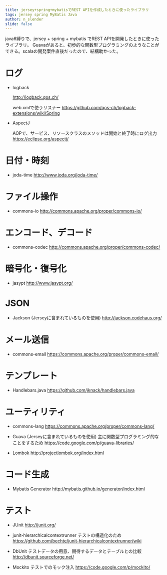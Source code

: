 ```yaml
---
title: jersey+spring+mybatisでREST APIを作成したときに使ったライブラリ
tags: jersey spring MyBatis Java
author: n_slender
slide: false
---
```

java6縛りで、jersey + spring + mybatis でREST APIを開発したときに使ったライブラリ。
Guavaがあると、初歩的な関数型プログラミングのようなことができる。scalaの開発案件直後だったので、結構助かった。

# ログ

* logback 
 
  http://logback.qos.ch/

  web.xmlで使うリスナー
  https://github.com/qos-ch/logback-extensions/wiki/Spring

* AspectJ

  AOPで、サービス、リソースクラスのメソッドは開始と終了時にログ出力
  https://eclipse.org/aspectj/

# 日付・時刻

* joda-time
  http://www.joda.org/joda-time/

# ファイル操作

* commons-io
  http://commons.apache.org/proper/commons-io/

# エンコード、デコード

* commons-codec
  http://commons.apache.org/proper/commons-codec/

# 暗号化・復号化

* jasypt
  http://www.jasypt.org/

# JSON

* Jackson (Jerseyに含まれているものを使用)
  http://jackson.codehaus.org/

# メール送信

 * commons-email
   https://commons.apache.org/proper/commons-email/

# テンプレート

 * Handlebars.java
   https://github.com/jknack/handlebars.java

# ユーティリティ
 
 * commons-lang
   https://commons.apache.org/proper/commons-lang/

 * Guava (Jerseyに含まれているものを使用)
   主に関数型プログラミング的なことをするため
   https://code.google.com/p/guava-libraries/ 

 * Lombok
   http://projectlombok.org/index.html


# コード生成
 
* Mybatis Generator
  http://mybatis.github.io/generator/index.html

# テスト

 * JUnit 
   http://junit.org/

 * junit-hierarchicalcontextrunner
   テストの構造化のため
   https://github.com/bechte/junit-hierarchicalcontextrunner/wiki

 * DbUnit
   テストデータの用意、期待するデータとテーブルとの比較
   http://dbunit.sourceforge.net/
   
 * Mockito
   テストでのモック注入
   https://code.google.com/p/mockito/

